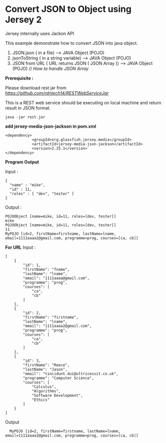 Convert JSON to Object using Jersey 2
=====
Jersey internally uses Jackon API

This example demonstrate how to convert JSON into java object.
1) JSON.json ( in a file) --> JAVA Object (POJO)
2) jsonToString ( in a string variable) --> JAVA Object (POJO)
3) JSON from URL ( URL returns JSON ( JSON Array )) --> JAVA Object (POJO)  // *How to handle JSON Array*


**Prerequisite :**

Please download rest jar from 
*https://github.com/rdntech14/RESTWebServiceJar*

This is a REST web service should be executing on local machine and return result in JSON format.

```
java -jar rest.jar
```

**add jersey-media-json-jackson in pom.xml**

```
<dependency>
			<groupId>org.glassfish.jersey.media</groupId>
			<artifactId>jersey-media-json-jackson</artifactId>
			<version>2.25.1</version>
</dependency>

```

**Program Output**

Input : 

```
{
  "name" : "mike",
  "id" : 11,
  "roles" : [ "dev", "tester" ]
}

```

Output : 

```
POJOObject [name=mike, id=11, roles=[dev, tester]]
mike
POJOObject [name=mike, id=11, roles=[dev, tester]]
11
MyPOJO [id=2, firstName=firstname, lastName=lname, email=1111aaaa2@gmail.com, programme=prog, courses=[ca, cb]]
```

**For URL**
Input : 

```
[
    {
        "id": 1,
        "firstName": "fname",
        "lastName": "lname",
        "email": "1111aaaa@gmail.com",
        "programme": "prog",
        "courses": [
            "ca",
            "cb"
        ]
    },
    {
        "id": 2,
        "firstName": "firstname",
        "lastName": "lname",
        "email": "1111aaaa2@gmail.com",
        "programme": "prog",
        "courses": [
            "ca",
            "cb"
        ]
    },
    {
        "id": 3,
        "firstName": "Reece",
        "lastName": "Jason",
        "email": "tincidunt.dui@ultricessit.co.uk",
        "programme": "Computer Science",
        "courses": [
            "Calculus",
            "Algorithms",
            "Software Development",
            "Ethics"
        ]
    }
]
```
Output 
```
  MyPOJO [id=2, firstName=firstname, lastName=lname, email=1111aaaa2@gmail.com, programme=prog, courses=[ca, cb]]  
```